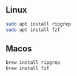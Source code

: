 ## Linux

```bash
sudo apt install ripgrep
sudo apt install fzf
```
## Macos

```bash
brew install ripgrep
brew install fzf
```
